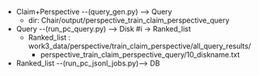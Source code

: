 

* Claim+Perspective  --(query_gen.py) --> Query
  * dir: Chair/output/perspective_train_claim_perspective_query
* Query --(run_pc_query.py) --> Disk #i -> Ranked_list
  * Ranked_list : work3_data/perspective/train_claim_perspective/all_query_results/
    * perspective_train_claim_perspective_query/10_diskname.txt
* Ranked_list --(run_pc_jsonl_jobs.py)--> DB
